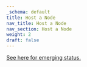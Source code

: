 ```yaml
---
_schema: default
title: Host a Node
nav_title: Host a Node
nav_section: Host a Node
weight: 2
draft: false
---
```

<a href="https://forum.diode.io/t/lite-node-installation/33" target="_blank" rel="noopener">See here for emerging status.</a>